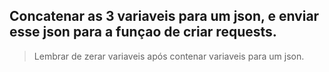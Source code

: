 ## Concatenar as 3 variaveis para um json, e enviar esse json para a funçao de criar requests.

> Lembrar de zerar variaveis após contenar variaveis para um json. 